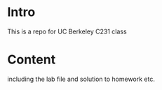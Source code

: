 # Intro

This is a repo for UC Berkeley C231 class

# Content

including the lab file and solution to homework etc. 